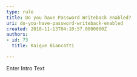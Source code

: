 ```yaml
---
type: rule
title: Do you have Password Writeback enabled?
uri: do-you-have-password-writeback-enabled
created: 2018-11-13T04:10:57.0000000Z
authors:
- id: 73
  title: Kaique Biancatti

---
```




<span class='intro'> Enter Intro Text </span>




